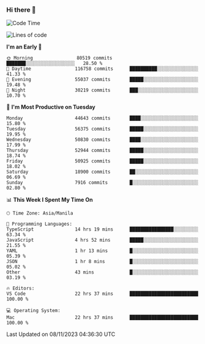 ### Hi there 👋

<!--START_SECTION:waka-->
![Code Time](http://img.shields.io/badge/Code%20Time-4%2C503%20hrs%2015%20mins-blue)

![Lines of code](https://img.shields.io/badge/From%20Hello%20World%20I%27ve%20Written-112.9%20million%20lines%20of%20code-blue)

**I'm an Early 🐤** 

```text
🌞 Morning                80519 commits       ███████░░░░░░░░░░░░░░░░░░   28.50 % 
🌆 Daytime                116758 commits      ██████████░░░░░░░░░░░░░░░   41.33 % 
🌃 Evening                55037 commits       █████░░░░░░░░░░░░░░░░░░░░   19.48 % 
🌙 Night                  30219 commits       ███░░░░░░░░░░░░░░░░░░░░░░   10.70 % 
```
📅 **I'm Most Productive on Tuesday** 

```text
Monday                   44643 commits       ████░░░░░░░░░░░░░░░░░░░░░   15.80 % 
Tuesday                  56375 commits       █████░░░░░░░░░░░░░░░░░░░░   19.95 % 
Wednesday                50830 commits       ████░░░░░░░░░░░░░░░░░░░░░   17.99 % 
Thursday                 52944 commits       █████░░░░░░░░░░░░░░░░░░░░   18.74 % 
Friday                   50925 commits       █████░░░░░░░░░░░░░░░░░░░░   18.02 % 
Saturday                 18900 commits       ██░░░░░░░░░░░░░░░░░░░░░░░   06.69 % 
Sunday                   7916 commits        █░░░░░░░░░░░░░░░░░░░░░░░░   02.80 % 
```


📊 **This Week I Spent My Time On** 

```text
🕑︎ Time Zone: Asia/Manila

💬 Programming Languages: 
TypeScript               14 hrs 19 mins      ████████████████░░░░░░░░░   63.34 % 
JavaScript               4 hrs 52 mins       █████░░░░░░░░░░░░░░░░░░░░   21.55 % 
YAML                     1 hr 13 mins        █░░░░░░░░░░░░░░░░░░░░░░░░   05.39 % 
JSON                     1 hr 8 mins         █░░░░░░░░░░░░░░░░░░░░░░░░   05.02 % 
Other                    43 mins             █░░░░░░░░░░░░░░░░░░░░░░░░   03.19 % 

🔥 Editors: 
VS Code                  22 hrs 37 mins      █████████████████████████   100.00 % 

💻 Operating System: 
Mac                      22 hrs 37 mins      █████████████████████████   100.00 % 
```


 Last Updated on 08/11/2023 04:36:30 UTC
<!--END_SECTION:waka-->


<!--
**rad182/rad182** is a ✨ _special_ ✨ repository because its `README.md` (this file) appears on your GitHub profile.

Here are some ideas to get you started:

- 🔭 I’m currently working on ...
- 🌱 I’m currently learning ...
- 👯 I’m looking to collaborate on ...
- 🤔 I’m looking for help with ...
- 💬 Ask me about ...
- 📫 How to reach me: ...
- 😄 Pronouns: ...
- ⚡ Fun fact: ...
-->
